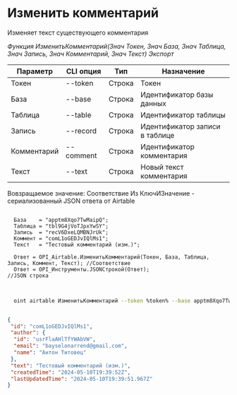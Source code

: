 ﻿---
sidebar_position: 3
---

# Изменить комментарий
 Изменяет текст существующего комментария


*Функция ИзменитьКомментарий(Знач Токен, Знач База, Знач Таблица, Знач Запись, Знач Комментарий, Знач Текст) Экспорт*

  | Параметр | CLI опция | Тип | Назначение |
  |-|-|-|-|
  | Токен | --token | Строка | Токен |
  | База | --base | Строка | Идентификатор базы данных |
  | Таблица | --table | Строка | Идентификатор таблицы |
  | Запись | --record | Строка | Идентификатор записи в таблице |
  | Комментарий | --comment | Строка | Идентификатор комментария |
  | Текст | --text | Строка | Новый текст комментария |

  
  Вовзращаемое значение:   Соответствие Из КлючИЗначение - сериализованный JSON ответа от Airtable

```bsl title="Пример кода"

  База    = "apptm8Xqo7TwMaipQ";
  Таблица = "tbl9G4jVoTJpxYwSY";
  Запись  = "recV6DxeLQMBNJrUk";	
  Коммент = "comL1oGEDJvIQlMs1";
  Текст   = "Тестовый комментарий (изм.)";

  Ответ = OPI_Airtable.ИзменитьКомментарий(Токен, База, Таблица, Запись, Коммент, Текст); //Соответствие
  Ответ = OPI_Инструменты.JSONСтрокой(Ответ);                                             //JSON строка
	
```

```sh title="Пример команд CLI"
    
  oint airtable ИзменитьКомментарий --token %token% --base apptm8Xqo7TwMaipQ --table tbl9G4jVoTJpxYwSY --record recV6DxeLQMBNJrUk --comment comL1oGEDJvIQlMs1 --text "Тестовый комментарий (изм.)"

```


```json title="Результат"

{
 "id": "comL1oGEDJvIQlMs1",
 "author": {
  "id": "usrFlaAHlTfYWAbVW",
  "email": "bayselonarrend@gmail.com",
  "name": "Антон Титовец"
 },
 "text": "Тестовый комментарий (изм.)",
 "createdTime": "2024-05-10T19:39:52Z",
 "lastUpdatedTime": "2024-05-10T19:39:51.967Z"
}

```
